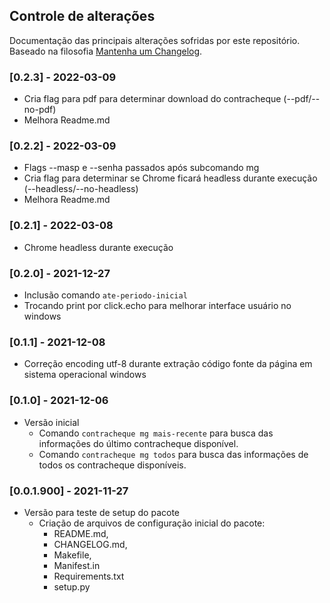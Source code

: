 ## Controle de alterações

Documentação das principais alterações sofridas por este repositório. Baseado na filosofia [Mantenha um Changelog](https://keepachangelog.com/pt-BR/1.0.0/).

### [0.2.3] - 2022-03-09

- Cria flag para pdf para determinar download do contracheque (--pdf/--no-pdf)
- Melhora Readme.md

### [0.2.2] - 2022-03-09

- Flags --masp e --senha passados após subcomando mg
- Cria flag para determinar se Chrome ficará headless durante execução (--headless/--no-headless)
- Melhora Readme.md

### [0.2.1] - 2022-03-08

- Chrome headless durante execução

### [0.2.0] - 2021-12-27

- Inclusão comando `ate-periodo-inicial`
- Trocando print por click.echo para melhorar interface usuário no windows

### [0.1.1] - 2021-12-08

- Correção encoding utf-8 durante extração código fonte da página em sistema operacional windows


### [0.1.0] - 2021-12-06

- Versão inicial
  - Comando `contracheque mg mais-recente` para busca das informações do último contracheque disponível.
  - Comando `contracheque mg todos` para busca das informações de todos os contracheque disponíveis.

### [0.0.1.900] - 2021-11-27

- Versão para teste de setup do pacote
  - Criação de arquivos de configuração inicial do pacote:
    - README.md,
    - CHANGELOG.md,
    - Makefile,
    - Manifest.in
    - Requirements.txt
    - setup.py
